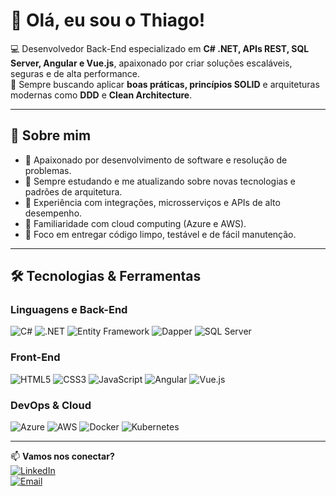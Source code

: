 # 👋 Olá, eu sou o Thiago!

💻 Desenvolvedor Back-End especializado em **C# .NET, APIs REST, SQL Server, Angular e Vue.js**, apaixonado por criar soluções escaláveis, seguras e de alta performance.  
🎯 Sempre buscando aplicar **boas práticas, princípios SOLID** e arquiteturas modernas como **DDD** e **Clean Architecture**.  

---

## 🚀 Sobre mim
- 🔹 Apaixonado por desenvolvimento de software e resolução de problemas.  
- 🔹 Sempre estudando e me atualizando sobre novas tecnologias e padrões de arquitetura.  
- 🔹 Experiência com integrações, microsserviços e APIs de alto desempenho.  
- 🔹 Familiaridade com cloud computing (Azure e AWS).  
- 🔹 Foco em entregar código limpo, testável e de fácil manutenção.  

---

## 🛠️ Tecnologias & Ferramentas

### **Linguagens e Back-End**
![C#](https://img.shields.io/badge/C%23-239120?style=for-the-badge&logo=c-sharp&logoColor=white)
![.NET](https://img.shields.io/badge/.NET-512BD4?style=for-the-badge&logo=dotnet&logoColor=white)
![Entity Framework](https://img.shields.io/badge/Entity_Framework-68217A?style=for-the-badge)
![Dapper](https://img.shields.io/badge/Dapper-007ACC?style=for-the-badge)
![SQL Server](https://img.shields.io/badge/SQL_Server-CC2927?style=for-the-badge&logo=microsoftsqlserver&logoColor=white)

### **Front-End**
![HTML5](https://img.shields.io/badge/HTML5-E34F26?style=for-the-badge&logo=html5&logoColor=white)
![CSS3](https://img.shields.io/badge/CSS3-1572B6?style=for-the-badge&logo=css3&logoColor=white)
![JavaScript](https://img.shields.io/badge/JavaScript-F7DF1E?style=for-the-badge&logo=javascript&logoColor=black)
![Angular](https://img.shields.io/badge/Angular-DD0031?style=for-the-badge&logo=angular&logoColor=white)
![Vue.js](https://img.shields.io/badge/Vue.js-4FC08D?style=for-the-badge&logo=vue.js&logoColor=white)

### **DevOps & Cloud**
![Azure](https://img.shields.io/badge/Azure-0078D4?style=for-the-badge&logo=microsoftazure&logoColor=white)
![AWS](https://img.shields.io/badge/AWS-232F3E?style=for-the-badge&logo=amazonaws&logoColor=white)
![Docker](https://img.shields.io/badge/Docker-2496ED?style=for-the-badge&logo=docker&logoColor=white)
![Kubernetes](https://img.shields.io/badge/Kubernetes-326CE5?style=for-the-badge&logo=kubernetes&logoColor=white)

---

📫 **Vamos nos conectar?**  
[![LinkedIn](https://img.shields.io/badge/LinkedIn-0077B5?style=for-the-badge&logo=linkedin&logoColor=white)](www.linkedin.com/in/thiago-moura-1b6565268)  
[![Email](https://img.shields.io/badge/Email-Contact_Me-red?style=for-the-badge&logo=gmail&logoColor=white)](mailto:thiagoasmoura1@gmail.coml@email.com)  

